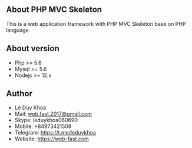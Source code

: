 

## About PHP MVC Skeleton

This is a web application framework with PHP MVC Skeleton base on PHP language


## About version

 *  Php >= 5.6
 *  Mysql >= 5.6
 *  Nodejs >= 12.x


## Author
*  Lê Duy Khoa
*  Mail: web.fast.2017@gmail.com
*  Skype: leduykhoa060690
*  Mobile: +84973421508
*  Telegram: https://t.me/leduykhoa
*  Website: https://web-fast.com
